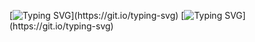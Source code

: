 [![Typing SVG](https://readme-typing-svg.herokuapp.com?color=%2336BCF7&lines=Welcome+to+my+git+page.)](https://git.io/typing-svg)
[![Typing SVG](https://readme-typing-svg.herokuapp.com?color=%2336BCF7&lines=Small+projects+in+Python,+C#+and+layout+projects+are+published+here.)](https://git.io/typing-svg)
